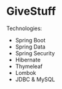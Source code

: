 # GiveStuff

Technologies:
- Spring Boot
- Spring Data
- Spring Security
- Hibernate
- Thymeleaf
- Lombok
- JDBC & MySQL
